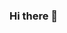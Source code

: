 ### Hi there 👋

<!--
**gbrandt55/gbrandt55** is a ✨ _special_ ✨ repository because its `README.md` (this file) appears on your GitHub profile.

Here are some ideas to get you started:

- 🔭 I’m currently working on ssf-frontend
- 🌱 I’m currently learning Next.js, Amplify, app sync, react, tailwind, graphql, material ui and much more....
-->
